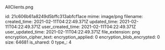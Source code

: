 AllClients.png

id: 21c606b61a8249d5bffc313abfcf1ace
mime: image/png
filename: 
created_time: 2021-02-11T04:22:49.371Z
updated_time: 2021-02-11T04:22:49.371Z
user_created_time: 2021-02-11T04:22:49.371Z
user_updated_time: 2021-02-11T04:22:49.371Z
file_extension: png
encryption_cipher_text: 
encryption_applied: 0
encryption_blob_encrypted: 0
size: 64681
is_shared: 0
type_: 4